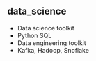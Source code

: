 ## data_science
- Data science toolkit
- Python SQL
- Data engineering toolkit
- Kafka, Hadoop, Snoflake
